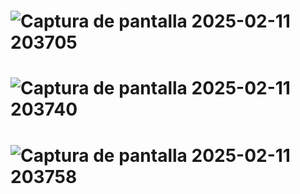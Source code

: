 


![Captura de pantalla 2025-02-11 203705](https://gsets/fa7f0ea4-bf42-4ba3-bc8e-f4276a803c4)
====================================================================
![Captura de pantalla 2025-02-11 203740](https://github.com/user-attachments/assets/6d4b4ef1-d8e7-46d7-a007-29fe24574131)
====================================================================
![Captura de pantalla 2025-02-11 203758](https://github.com/user-attachments/assets/24582ea3-f0e9-486a-aec0-183c4ddd529b)
====================================================================
